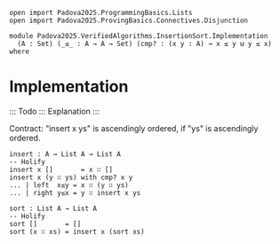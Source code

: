 ```
open import Padova2025.ProgrammingBasics.Lists
open import Padova2025.ProvingBasics.Connectives.Disjunction

module Padova2025.VerifiedAlgorithms.InsertionSort.Implementation
  (A : Set) (_≤_ : A → A → Set) (cmp? : (x y : A) → x ≤ y ⊎ y ≤ x) where
```

# Implementation

::: Todo :::
Explanation
:::

Contract: "insert x ys" is ascendingly ordered, if "ys" is ascendingly ordered.

```
insert : A → List A → List A
-- Holify
insert x []       = x ∷ []
insert x (y ∷ ys) with cmp? x y
... | left  x≤y = x ∷ (y ∷ ys)
... | right y≤x = y ∷ insert x ys
```

```
sort : List A → List A
-- Holify
sort []       = []
sort (x ∷ xs) = insert x (sort xs)
```
